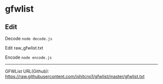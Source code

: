 # gfwlist
## Edit
Decode `node decode.js`

Edit raw_gfwlist.txt

Encode `node encode.js`

---

GFWList URL(Github): https://raw.githubusercontent.com/ishitcno1/gfwlist/master/gfwlist.txt 
